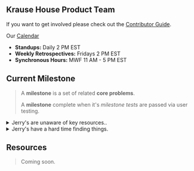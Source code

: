 ## Krause House Product Team

If you want to get involved please check out the [Contributor Guide]().

Our [Calendar](https://calendar.google.com/calendar/u/0?cid=c29idmgxczcwMGM3M3JqMWZuNmZiMzJlamNAZ3JvdXAuY2FsZW5kYXIuZ29vZ2xlLmNvbQ)

- **Standups:** Daily 2 PM EST
- **Weekly Retrospectives:** Fridays 2 PM EST
- **Synchronous Hours:** MWF 11 AM - 5 PM EST

## Current Milestone

> A **milestone** is a set of related **core problems**.
>
> A **milestone** complete when it's _milestone tests_ are passed via user testing.

<details>
<summary>Jerry's are unaware of key resources..</summary>

### Status: **Fail**

> **Test**:
> Ask Jerry’s to identify key resources / places.
>
> **Passing iff**
>
> 1. Jerry can show me where to find everything,
> 2. and explain what are the most important.

</details>

<details>
<summary>Jerry's have a hard time finding things.</summary>

### Status: **Fail**

> **Test**:
> Ask Jerry’s to navigate to contributor dashboard, a specific teams page, voting, treasury.
>
> **Passing iff**
>
> 1. Jerry can find and show me how to find anything in the DAO.

</details>

## Resources

> Coming soon.
